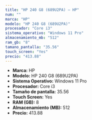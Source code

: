 ```yaml
---
title: "HP 240 G8 (689U2PA) — HP"
num: ""
marca: "HP"
modelo: "HP 240 G8 (689U2PA)"
procesador: "Core i3"
sistema_operativo: "Windows 11 Pro"
almacenamiento_mb: "512"
ram_gb: "8"
tamano_pantalla: "35.56"
touch_screen: "Yes"
precio: "413.88"
---
```

<ul>
<li><strong>Marca:</strong> HP</li>
<li><strong>Modelo:</strong> HP 240 G8 (689U2PA)</li>
<li><strong>Sistema Operativo:</strong> Windows 11 Pro</li>
<li><strong>Procesador:</strong> Core i3 </li>
<li><strong>Tamaño de pantalla:</strong> 35.56</li>
<li><strong>Touch Screen:</strong> Yes</li>
<li><strong>RAM (GB):</strong> 8</li>
<li><strong>Almacenamiento (MB):</strong> 512</li>
<li><strong>Precio:</strong> 413.88</li>
</ul>